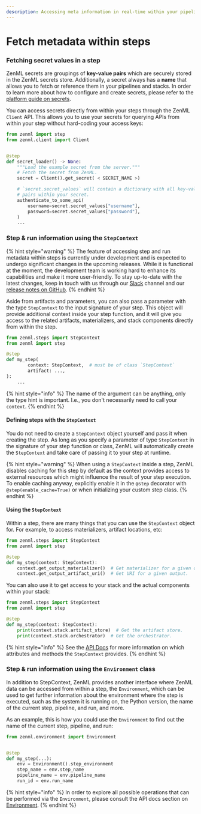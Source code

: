 ```yaml
---
description: Accessing meta information in real-time within your pipeline.
---
```


# Fetch metadata within steps

### Fetching secret values in a step

ZenML secrets are groupings of **key-value pairs** which are securely stored in the ZenML secrets store. Additionally, a secret always has a **name** that allows you to fetch or reference them in your pipelines and stacks. In order to learn more about how to configure and create secrets, please refer to the [platform guide on secrets](../../platform-guide/set-up-your-mlops-platform/use-the-secret-store/use-the-secret-store.md).

You can access secrets directly from within your steps through the ZenML `Client` API. This allows you to use your secrets for querying APIs from within your step without hard-coding your access keys:

```python
from zenml import step
from zenml.client import Client


@step
def secret_loader() -> None:
    """Load the example secret from the server."""
    # Fetch the secret from ZenML.
    secret = Client().get_secret( < SECRET_NAME >)

    # `secret.secret_values` will contain a dictionary with all key-value
    # pairs within your secret.
    authenticate_to_some_api(
        username=secret.secret_values["username"],
        password=secret.secret_values["password"],
    )
    ...
```

### Step & run information using the `StepContext`

{% hint style="warning" %}
The feature of accessing step and run metadata within steps is currently under development and is expected to undergo significant changes in the upcoming releases. While it is functional at the moment, the development team is working hard to enhance its capabilities and make it more user-friendly. To stay up-to-date with the latest changes, keep in touch with us through our [Slack](https://zenml.io/slack-invite) channel and our [release notes on GitHub](https://github.com/zenml-io/zenml/releases).
{% endhint %}

Aside from artifacts and parameters, you can also pass a parameter with the type `StepContext` to the input signature of your step. This object will provide additional context inside your step function, and it will give you access to the related artifacts, materializers, and stack components directly from within the step.

```python
from zenml.steps import StepContext
from zenml import step

@step
def my_step(
        context: StepContext,  # must be of class `StepContext`
        artifact: ...,
):
    ...
```

{% hint style="info" %}
The name of the argument can be anything, only the type hint is important. I.e., you don't necessarily need to call your `context`.
{% endhint %}

#### Defining steps with the `StepContext`

You do not need to create a `StepContext` object yourself and pass it when creating the step. As long as you specify a parameter of type `StepContext` in the signature of your step function or class, ZenML will automatically create the `StepContext` and take care of passing it to your step at runtime.

{% hint style="warning" %}
When using a `StepContext` inside a step, ZenML disables caching for this step by default as the context provides access to external resources which might influence the result of your step execution. To enable caching anyway, explicitly enable it in the `@step` decorator with `@step(enable_cache=True)` or when initializing your custom step class.
{% endhint %}

#### Using the `StepContext`

Within a step, there are many things that you can use the `StepContext` object for. For example, to access materializers, artifact locations, etc:

```python
from zenml.steps import StepContext
from zenml import step

@step
def my_step(context: StepContext):
    context.get_output_materializer()  # Get materializer for a given output.
    context.get_output_artifact_uri()  # Get URI for a given output.
```

You can also use it to get access to your stack and the actual components within your stack:

```python
from zenml.steps import StepContext
from zenml import step

@step
def my_step(context: StepContext):
    print(context.stack.artifact_store)  # Get the artifact store.
    print(context.stack.orchestrator)  # Get the orchestrator.
```

{% hint style="info" %}
See the [API Docs](https://apidocs.zenml.io/latest/core\_code\_docs/core-steps/) for more information on which attributes and methods the `StepContext` provides.
{% endhint %}

### Step & run information using the `Environment` class

In addition to StepContext, ZenML provides another interface where ZenML data can be accessed from within a step, the `Environment`, which can be used to get further information about the environment where the step is executed, such as the system it is running on, the Python version, the name of the current step, pipeline, and run, and more.

As an example, this is how you could use the `Environment` to find out the name of the current step, pipeline, and run:

```python
from zenml.environment import Environment


@step
def my_step(...):
    env = Environment().step_environment
    step_name = env.step_name
    pipeline_name = env.pipeline_name
    run_id = env.run_name
```

{% hint style="info" %}
In order to explore all possible operations that can be performed via the `Environment`, please consult the API docs section on [Environment](https://apidocs.zenml.io/latest/core\_code\_docs/core-environment/#zenml.environment.Environment).
{% endhint %}
